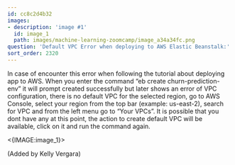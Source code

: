 ```yaml
---
id: cc8c2d4b32
images:
- description: 'image #1'
  id: image_1
  path: images/machine-learning-zoomcamp/image_a34a34fc.png
question: 'Default VPC Error when deploying to AWS Elastic Beanstalk:'
sort_order: 2320
---
```


In case of encounter this error when following the tutorial about deploying app to AWS. When you enter the command “eb create churn-prediction-env” it will prompt created successfully but later shows an error of VPC configuration, there is no default VPC for the selected region, go to AWS Console, select your region from the top bar (example: us-east-2), search for VPC and from the left menu go to “Your VPCs”. It is possible that you dont have any at this point, the action to create default VPC will be available, click on it and run the command again.

<{IMAGE:image_1}>

(Added by Kelly Vergara)

